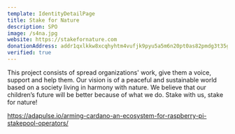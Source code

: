 ```yaml
---
template: IdentityDetailPage
title: Stake for Nature
description: SPO
image: /s4na.jpg
website: https://stakefornature.com
donationAddress: addr1qxlkkw8xcqhyhtm4vufjk9pyu5a5m6n20pt0as82pmdg3t35gfp0vk27p6ujaudcxmjaqvw64daw68r0e4q846vryjlq34mvxd
verified: true
---
```


This project consists of spread organizations' work, give them a voice, support and help them. Our vision is of a peaceful and sustainable world based on a society living in harmony with nature. We believe that our children’s future will be better because of what we do. Stake with us, stake for nature!

<YoutubeVideo url="" description="Presentation" />

https://adapulse.io/arming-cardano-an-ecosystem-for-raspberry-pi-stakepool-operators/
